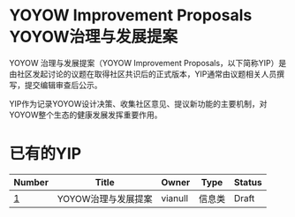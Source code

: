 # YOYOW Improvement Proposals  YOYOW治理与发展提案

YOYOW 治理与发展提案（YOYOW Improvement Proposals，以下简称YIP）是由社区发起讨论的议题在取得社区共识后的正式版本，YIP通常由议题相关人员撰写，提交编辑审查后公示。

YIP作为记录YOYOW设计决策、收集社区意见、提议新功能的主要机制，对YOYOW整个生态的健康发展发挥重要作用。

# 已有的YIP

Number             | Title                                                    | Owner             | Type           | Status
-------------------|----------------------------------------------------------|-------------------|----------------|--------
[1](yip-0001.md)  | YOYOW治理与发展提案                                          | vianull           | 信息类          | Draft
